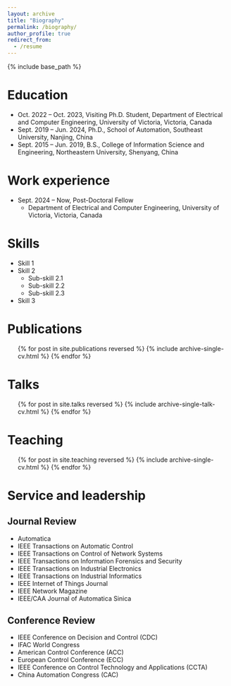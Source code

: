 ```yaml
---
layout: archive
title: "Biography"
permalink: /biography/
author_profile: true
redirect_from:
  - /resume
---
```


{% include base_path %}

Education
======
* Oct. 2022 – Oct. 2023, Visiting Ph.D. Student, Department of Electrical and Computer Engineering, University of Victoria, Victoria, Canada
* Sept. 2019 – Jun. 2024, Ph.D., School of Automation, Southeast University, Nanjing, China
* Sept. 2015 – Jun. 2019, B.S., College of Information Science and Engineering, Northeastern University, Shenyang, China


Work experience
======
* Sept. 2024 – Now, Post-Doctoral Fellow
  * Department of Electrical and Computer Engineering, University of Victoria, Victoria, Canada
  
Skills
======
* Skill 1
* Skill 2
  * Sub-skill 2.1
  * Sub-skill 2.2
  * Sub-skill 2.3
* Skill 3

Publications
======
  <ul>{% for post in site.publications reversed %}
    {% include archive-single-cv.html %}
  {% endfor %}</ul>
  
Talks
======
  <ul>{% for post in site.talks reversed %}
    {% include archive-single-talk-cv.html  %}
  {% endfor %}</ul>
  
Teaching
======
  <ul>{% for post in site.teaching reversed %}
    {% include archive-single-cv.html %}
  {% endfor %}</ul>
  
Service and leadership
======

Journal Review
------
* Automatica
* IEEE Transactions on Automatic Control
* IEEE Transactions on Control of Network Systems
* IEEE Transactions on Information Forensics and Security
* IEEE Transactions on Industrial Electronics
* IEEE Transactions on Industrial Informatics
* IEEE Internet of Things Journal
* IEEE Network Magazine
* IEEE/CAA Journal of Automatica Sinica

Conference Review
------
* IEEE Conference on Decision and Control (CDC)
* IFAC World Congress
* American Control Conference (ACC)
* European Control Conference (ECC)
* IEEE Conference on Control Technology and Applications (CCTA)
* China Automation Congress (CAC)

